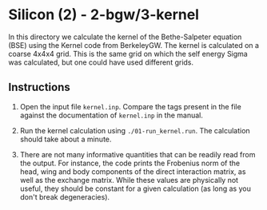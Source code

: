 # Silicon (2) - 2-bgw/3-kernel

In this directory we calculate the kernel of the Bethe-Salpeter equation (BSE)
using the Kernel code from BerkeleyGW. The kernel is calculated on a coarse
4x4x4 grid. This is the same grid on which the self energy Sigma was
calculated, but one could have used different grids.


## Instructions

1. Open the input file `kernel.inp`. Compare the tags present in the file
   against the documentation of `kernel.inp` in the manual.

2. Run the kernel calculation using `./01-run_kernel.run`. The calculation
   should take about a minute.

3. There are not many informative quantities that can be readily read from the
   output. For instance, the code prints the Frobenius norm of the head, wing
   and body components of the direct interaction matrix, as well as the
   exchange matrix. While these values are physically not useful, they should
   be constant for a given calculation (as long as you don't break
   degeneracies).
